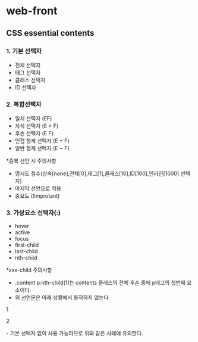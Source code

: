 # web-front
## CSS essential contents
### 1. 기본 선택자
- 전체 선택자 
- 태그 선택자
- 클래스 선택자
- ID 선택자

### 2. 복합선택자
- 일치 선택자 (EF)
- 자식 선택자 (E > F)
- 후손 선택자 (E F)
- 인접 형제 선택자 (E + F)
- 일반 형제 선택자 (E ~ F)

*중복 선언 시 주의사항
- 명시도 점수(상속[none],전체[0],태그[1],클래스[10],ID[100],인라인[1000] 선택자)
- 마지막 선언으로 적용
- 중요도 (!improtant)

### 3. 가상요소 선택자(:)
- hover
- active
- focus
- first-child
- last-child
- nth-child

*xxx-child 주의사항
- .content p:nth-child(1)는 contents 클래스의 전체 후손 중에 p태그의 첫번째 요소이다.
- 위 선언문은 아래 상황에서 동작하지 않는다
<div class=".content">
  <div>1</div>
  <p>2</p>
</div>
- 기본 선택자 없이 사용 가능하므로 위와 같은 사례에 유의한다.

















